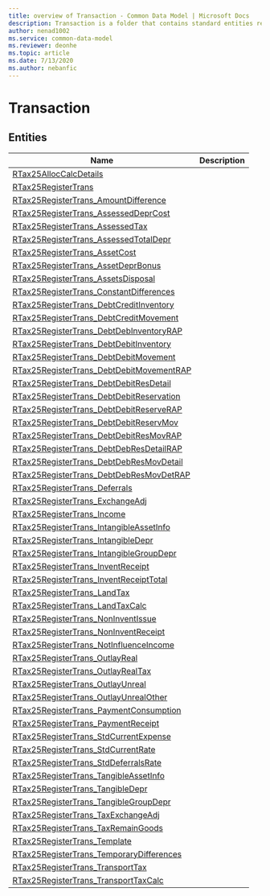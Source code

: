 ```yaml
---
title: overview of Transaction - Common Data Model | Microsoft Docs
description: Transaction is a folder that contains standard entities related to the Common Data Model.
author: nenad1002
ms.service: common-data-model
ms.reviewer: deonhe
ms.topic: article
ms.date: 7/13/2020
ms.author: nebanfic
---
```


# Transaction


## Entities

|Name|Description|
|---|---|
|[RTax25AllocCalcDetails](RTax25AllocCalcDetails.md)||
|[RTax25RegisterTrans](RTax25RegisterTrans.md)||
|[RTax25RegisterTrans_AmountDifference](RTax25RegisterTrans_AmountDifference.md)||
|[RTax25RegisterTrans_AssessedDeprCost](RTax25RegisterTrans_AssessedDeprCost.md)||
|[RTax25RegisterTrans_AssessedTax](RTax25RegisterTrans_AssessedTax.md)||
|[RTax25RegisterTrans_AssessedTotalDepr](RTax25RegisterTrans_AssessedTotalDepr.md)||
|[RTax25RegisterTrans_AssetCost](RTax25RegisterTrans_AssetCost.md)||
|[RTax25RegisterTrans_AssetDeprBonus](RTax25RegisterTrans_AssetDeprBonus.md)||
|[RTax25RegisterTrans_AssetsDisposal](RTax25RegisterTrans_AssetsDisposal.md)||
|[RTax25RegisterTrans_ConstantDifferences](RTax25RegisterTrans_ConstantDifferences.md)||
|[RTax25RegisterTrans_DebtCreditInventory](RTax25RegisterTrans_DebtCreditInventory.md)||
|[RTax25RegisterTrans_DebtCreditMovement](RTax25RegisterTrans_DebtCreditMovement.md)||
|[RTax25RegisterTrans_DebtDebInventoryRAP](RTax25RegisterTrans_DebtDebInventoryRAP.md)||
|[RTax25RegisterTrans_DebtDebitInventory](RTax25RegisterTrans_DebtDebitInventory.md)||
|[RTax25RegisterTrans_DebtDebitMovement](RTax25RegisterTrans_DebtDebitMovement.md)||
|[RTax25RegisterTrans_DebtDebitMovementRAP](RTax25RegisterTrans_DebtDebitMovementRAP.md)||
|[RTax25RegisterTrans_DebtDebitResDetail](RTax25RegisterTrans_DebtDebitResDetail.md)||
|[RTax25RegisterTrans_DebtDebitReservation](RTax25RegisterTrans_DebtDebitReservation.md)||
|[RTax25RegisterTrans_DebtDebitReserveRAP](RTax25RegisterTrans_DebtDebitReserveRAP.md)||
|[RTax25RegisterTrans_DebtDebitReservMov](RTax25RegisterTrans_DebtDebitReservMov.md)||
|[RTax25RegisterTrans_DebtDebitResMovRAP](RTax25RegisterTrans_DebtDebitResMovRAP.md)||
|[RTax25RegisterTrans_DebtDebResDetailRAP](RTax25RegisterTrans_DebtDebResDetailRAP.md)||
|[RTax25RegisterTrans_DebtDebResMovDetail](RTax25RegisterTrans_DebtDebResMovDetail.md)||
|[RTax25RegisterTrans_DebtDebResMovDetRAP](RTax25RegisterTrans_DebtDebResMovDetRAP.md)||
|[RTax25RegisterTrans_Deferrals](RTax25RegisterTrans_Deferrals.md)||
|[RTax25RegisterTrans_ExchangeAdj](RTax25RegisterTrans_ExchangeAdj.md)||
|[RTax25RegisterTrans_Income](RTax25RegisterTrans_Income.md)||
|[RTax25RegisterTrans_IntangibleAssetInfo](RTax25RegisterTrans_IntangibleAssetInfo.md)||
|[RTax25RegisterTrans_IntangibleDepr](RTax25RegisterTrans_IntangibleDepr.md)||
|[RTax25RegisterTrans_IntangibleGroupDepr](RTax25RegisterTrans_IntangibleGroupDepr.md)||
|[RTax25RegisterTrans_InventReceipt](RTax25RegisterTrans_InventReceipt.md)||
|[RTax25RegisterTrans_InventReceiptTotal](RTax25RegisterTrans_InventReceiptTotal.md)||
|[RTax25RegisterTrans_LandTax](RTax25RegisterTrans_LandTax.md)||
|[RTax25RegisterTrans_LandTaxCalc](RTax25RegisterTrans_LandTaxCalc.md)||
|[RTax25RegisterTrans_NonInventIssue](RTax25RegisterTrans_NonInventIssue.md)||
|[RTax25RegisterTrans_NonInventReceipt](RTax25RegisterTrans_NonInventReceipt.md)||
|[RTax25RegisterTrans_NotInfluenceIncome](RTax25RegisterTrans_NotInfluenceIncome.md)||
|[RTax25RegisterTrans_OutlayReal](RTax25RegisterTrans_OutlayReal.md)||
|[RTax25RegisterTrans_OutlayRealTax](RTax25RegisterTrans_OutlayRealTax.md)||
|[RTax25RegisterTrans_OutlayUnreal](RTax25RegisterTrans_OutlayUnreal.md)||
|[RTax25RegisterTrans_OutlayUnrealOther](RTax25RegisterTrans_OutlayUnrealOther.md)||
|[RTax25RegisterTrans_PaymentConsumption](RTax25RegisterTrans_PaymentConsumption.md)||
|[RTax25RegisterTrans_PaymentReceipt](RTax25RegisterTrans_PaymentReceipt.md)||
|[RTax25RegisterTrans_StdCurrentExpense](RTax25RegisterTrans_StdCurrentExpense.md)||
|[RTax25RegisterTrans_StdCurrentRate](RTax25RegisterTrans_StdCurrentRate.md)||
|[RTax25RegisterTrans_StdDeferralsRate](RTax25RegisterTrans_StdDeferralsRate.md)||
|[RTax25RegisterTrans_TangibleAssetInfo](RTax25RegisterTrans_TangibleAssetInfo.md)||
|[RTax25RegisterTrans_TangibleDepr](RTax25RegisterTrans_TangibleDepr.md)||
|[RTax25RegisterTrans_TangibleGroupDepr](RTax25RegisterTrans_TangibleGroupDepr.md)||
|[RTax25RegisterTrans_TaxExchangeAdj](RTax25RegisterTrans_TaxExchangeAdj.md)||
|[RTax25RegisterTrans_TaxRemainGoods](RTax25RegisterTrans_TaxRemainGoods.md)||
|[RTax25RegisterTrans_Template](RTax25RegisterTrans_Template.md)||
|[RTax25RegisterTrans_TemporaryDifferences](RTax25RegisterTrans_TemporaryDifferences.md)||
|[RTax25RegisterTrans_TransportTax](RTax25RegisterTrans_TransportTax.md)||
|[RTax25RegisterTrans_TransportTaxCalc](RTax25RegisterTrans_TransportTaxCalc.md)||
